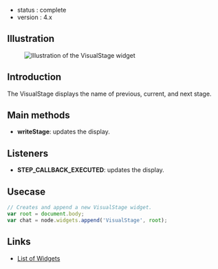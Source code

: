  - status : complete
 - version : 4.x

## Illustration

<figure>
  <img src="http://nodegame.org/images/wiki/visual-stage-widget.jpeg" alt="Illustration of the VisualStage widget">
</figure>

## Introduction

The VisualStage displays the name of previous, current, and next stage.
  
## Main methods

- **writeStage**: updates the display.

## Listeners

- **STEP_CALLBACK_EXECUTED**: updates the display.

## Usecase

```js
// Creates and append a new VisualStage widget.
var root = document.body;
var chat = node.widgets.append('VisualStage', root);

```

## Links

- [List of Widgets](Widgets-v4)

